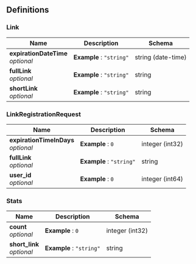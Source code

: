 
<a name="definitions"></a>
## Definitions

<a name="link"></a>
### Link

|Name|Description|Schema|
|---|---|---|
|**expirationDateTime**  <br>*optional*|**Example** : `"string"`|string (date-time)|
|**fullLink**  <br>*optional*|**Example** : `"string"`|string|
|**shortLink**  <br>*optional*|**Example** : `"string"`|string|


<a name="linkregistrationrequest"></a>
### LinkRegistrationRequest

|Name|Description|Schema|
|---|---|---|
|**expirationTimeInDays**  <br>*optional*|**Example** : `0`|integer (int32)|
|**fullLink**  <br>*optional*|**Example** : `"string"`|string|
|**user_id**  <br>*optional*|**Example** : `0`|integer (int64)|


<a name="stats"></a>
### Stats

|Name|Description|Schema|
|---|---|---|
|**count**  <br>*optional*|**Example** : `0`|integer (int32)|
|**short_link**  <br>*optional*|**Example** : `"string"`|string|



